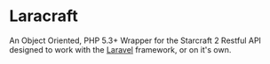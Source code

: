 # Laracraft

An Object Oriented, PHP 5.3+ Wrapper for the Starcraft 2 Restful API designed to work with the [Laravel](http://laravel.com/) framework, or on it's own.
